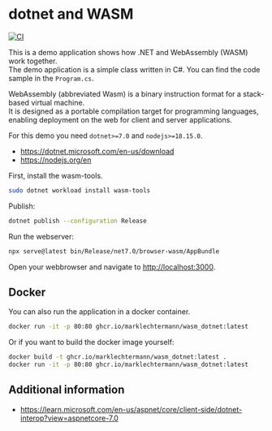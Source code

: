 # dotnet and WASM

[![CI](https://github.com/marklechtermann/wasm_dotnet/actions/workflows/ci.yaml/badge.svg)](https://github.com/marklechtermann/wasm_dotnet/actions/workflows/ci.yaml)

This is a demo application shows how .NET and WebAssembly (WASM) work together.  
The demo application is a simple class written in C#. You can find the code sample in the `Program.cs`.

WebAssembly (abbreviated Wasm) is a binary instruction format for a stack-based virtual machine.  
It is designed as a portable compilation target for programming languages,  
enabling deployment on the web for client and server applications.

For this demo you need `dotnet>=7.0` and `nodejs>=18.15.0`.

- <https://dotnet.microsoft.com/en-us/download>
- <https://nodejs.org/en>

First, install the wasm-tools.

```bash
sudo dotnet workload install wasm-tools
```

Publish:

```bash
dotnet publish --configuration Release
```

Run the webserver:

```bash
npx serve@latest bin/Release/net7.0/browser-wasm/AppBundle
```

Open your webbrowser and navigate to <http://localhost:3000>.

## Docker

You can also run the application in a docker container.

```bash
docker run -it -p 80:80 ghcr.io/marklechtermann/wasm_dotnet:latest
```

Or if you want to build the docker image yourself:

```bash
docker build -t ghcr.io/marklechtermann/wasm_dotnet:latest .
docker run -it -p 80:80 ghcr.io/marklechtermann/wasm_dotnet:latest
```

## Additional information

- <https://learn.microsoft.com/en-us/aspnet/core/client-side/dotnet-interop?view=aspnetcore-7.0>
